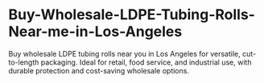 # Buy-Wholesale-LDPE-Tubing-Rolls-Near-me-in-Los-Angeles
Buy wholesale LDPE tubing rolls near you in Los Angeles for versatile, cut-to-length packaging. Ideal for retail, food service, and industrial use, with durable protection and cost-saving wholesale options.

